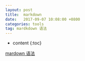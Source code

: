 ```yaml
---
layout: post
title:  markdown
date:   2017-09-07 10:08:00 +0800
categories: tools
tag: mardkdown 语法
---
```


* content
{:toc}

[mardown 语法](http://blog.csdn.net/witnessai1/article/details/52551362)
